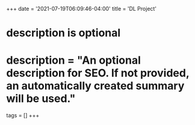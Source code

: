 +++
date = '2021-07-19T06:09:46-04:00'
title = 'DL Project'
#
# description is optional
#
# description = "An optional description for SEO. If not provided, an automatically created summary will be used."

tags = []
+++
